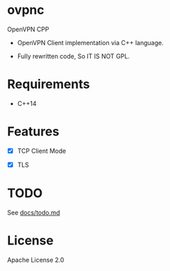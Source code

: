 # ovpnc

OpenVPN CPP

* OpenVPN Client implementation via C++ language.

* Fully rewritten code, So IT IS NOT GPL.

# Requirements

* C++14

# Features

* [x] TCP Client Mode

* [x] TLS

# TODO

See [docs/todo.md](docs/todo.md)

# License

Apache License 2.0


